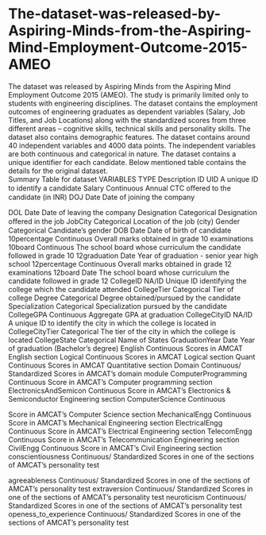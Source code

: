 # The-dataset-was-released-by-Aspiring-Minds-from-the-Aspiring-Mind-Employment-Outcome-2015-AMEO

The dataset was released by Aspiring Minds from the Aspiring Mind Employment Outcome 2015 (AMEO). The study is primarily limited  only to students with engineering disciplines. The dataset contains the employment outcomes of engineering graduates as dependent variables (Salary, Job Titles, and Job Locations) along with the standardized scores from three different areas – cognitive skills, technical skills and personality skills. The dataset also contains demographic features. The dataset  contains  around  40 independent variables and 4000 data points. The independent variables are both continuous and categorical in nature. The dataset contains a unique identifier for each candidate. Below mentioned table contains the details for the original dataset.  
Summary Table for dataset
VARIABLES
TYPE
Description
ID
UID
A unique ID to identify a candidate
Salary
Continuous
Annual CTC oﬀered to the candidate (in INR)
DOJ
Date
Date of joining the company


DOL
Date
Date of leaving the company
Designation
Categorical
Designation oﬀered in the job
JobCity
Categorical
Location of the job (city)
Gender
Categorical
Candidate’s gender
DOB
Date
Date of birth of candidate
10percentage
Continuous
Overall marks obtained in grade 10
examinations
10board
Continuous
The school board whose curriculum the candidate followed in grade 10
12graduation
Date
Year of graduation - senior year high school
12percentage
Continuous
Overall marks obtained in grade 12
examinations
12board
Date
The school board whose curriculum the candidate followed in grade 12
CollegeID
NA/ID
Unique ID identifying the college which the candidate attended
CollegeTier
Categorical
Tier of college
Degree
Categorical
Degree obtained/pursued by the candidate
Specialization
Categorical
Specialization pursued by the candidate
CollegeGPA
Continuous
Aggregate GPA at graduation
CollegeCityID
NA/ID
A unique ID to identify the city in which the college is located in
CollegeCityTier
Categorical
The tier of the city in which the college is located
CollegeState
Categorical
Name of States
GraduationYear
Date
Year of graduation (Bachelor’s degree)
English
Continuous
Scores in AMCAT English section
Logical
Continuous
Scores in AMCAT Logical section
Quant
Continuous
Scores in AMCAT Quantitative section
Domain
Continuous/ Standardized
Scores in AMCAT’s domain module
ComputerProgramming
Continuous
Score in AMCAT’s Computer programming
section
ElectronicsAndSemicon
Continuous
Score in AMCAT’s Electronics & Semiconductor Engineering section
ComputerScience
Continuous
 
Score in AMCAT’s Computer Science section
MechanicalEngg
Continuous
Score in AMCAT’s Mechanical Engineering
section
ElectricalEngg
Continuous
Score in AMCAT’s Electrical Engineering section
TelecomEngg
Continuous
Score in AMCAT’s Telecommunication Engineering section
CivilEngg
Continuous
Score in AMCAT’s Civil Engineering section
conscientiousness
Continuous/ Standardized
Scores in one of the sections of AMCAT’s personality test


agreeableness
Continuous/
Standardized
Scores in one of the sections of AMCAT’s
personality test
extraversion
Continuous/ Standardized
Scores in one of the sections of AMCAT’s personality test
neuroticism
Continuous/
Standardized
Scores in one of the sections of AMCAT’s
personality test
openess_to_experience
Continuous/ Standardized
Scores in one of the sections of AMCAT’s personality test

 

